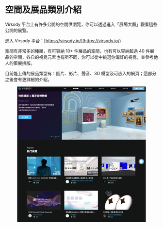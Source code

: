 # 空間及展品類別介紹

Virsody 平台上有許多公開的空間供瀏覽，你可以透過進入「展場大廳」觀看這些公開的展覽。

進入 Virsody 平台：[https://virsody.io/](https://virsody.io/)

空間有非常多的種類，有可容納 10+ 件展品的空間，也有可以容納超過 40 件展品的空間，各自的視覺元素也有所不同，你可以從中挑選你偏好的視覺，並參考他人的策展排版。

目前能上傳的展品類型有：圖片、影片、聲音、3D 模型及可嵌入的網頁；這部分之後會有更詳細的介紹。

<figure><img src="../.gitbook/assets/virsody.io_explore.png" alt=""><figcaption></figcaption></figure>
